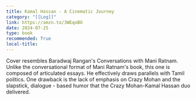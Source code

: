 ```yaml
---
title: Kamal Hassan - A Cinematic Journey
category: "[[Log]]"
link: https://amzn.to/3WEqoBO
date: 2024-07-25
type: book
recommended: True
local-title: 
---
```

Cover resembles Baradwaj Rangan's Conversations with Mani Ratnam. Unlike the conversational format of Mani Ratnam's book, this one is composed of articulated essays. He effectively draws parallels with Tamil politics. One drawback is the lack of emphasis on Crazy Mohan and the slapstick, dialogue - based humor that the Crazy Mohan-Kamal Hassan duo delivered.